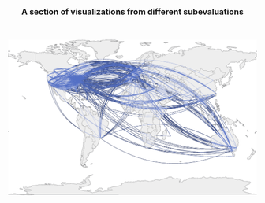 <h3 style="text-align: center;">A section of visualizations from different subevaluations</h3>
<br>

<p align="center">
<img src="img/collabnet_tp.png" width="700" alt="Collaboration Network Map" />
</p>
<br>
<p align="right">
</p>
